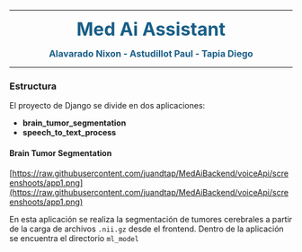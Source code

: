 <hr color="#D2BA05">

<font size="6" color="#195E87"><b><p align="center">Med Ai Assistant<p></b></font>
<font size="3" color="#195E87"><b><p align="center">Alavarado Nixon - Astudillot Paul - Tapia Diego <p></b></font>

<hr  color="#D2BA05" >

### Estructura

El proyecto de Django se divide en dos aplicaciones:
- **brain_tumor_segmentation**
- **speech_to_text_process**

#### Brain Tumor Segmentation

[https://raw.githubusercontent.com/juandtap/MedAiBackend/voiceApi/screenshoots/app1.png](https://raw.githubusercontent.com/juandtap/MedAiBackend/voiceApi/screenshoots/app1.png)

En esta aplicación se realiza la segmentación de tumores cerebrales a partir de la carga de archivos `.nii.gz` desde el frontend.
Dentro de la aplicación se encuentra el directorio `ml_model` 

